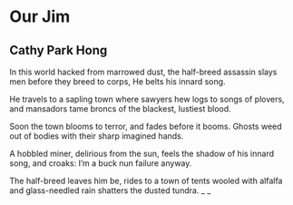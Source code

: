 # Our Jim
## Cathy Park Hong
In this world hacked from marrowed dust,
the half-breed assassin slays
men before they breed to corps,
He belts his innard song.

He travels to a sapling town where
sawyers hew logs to songs of plovers,
and mansadors tame broncs of the blackest,
lustiest blood.

Soon the town blooms to terror,
and fades before it booms.
Ghosts weed out of bodies with their sharp
imagined hands.

A hobbled miner, delirious from the sun,
feels the shadow of his innard song,
and croaks: I’m a buck nun
failure anyway.

The half-breed leaves him be,
rides to a town of tents wooled with alfalfa
and glass-needled rain shatters
the dusted tundra. _
_